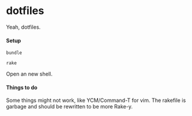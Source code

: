dotfiles
========

Yeah, dotfiles.

#### Setup 

`bundle`

`rake`

Open an new shell.

#### Things to do

Some things might not work, like YCM/Command-T for vim. The rakefile is garbage and should be rewritten to be more Rake-y.
